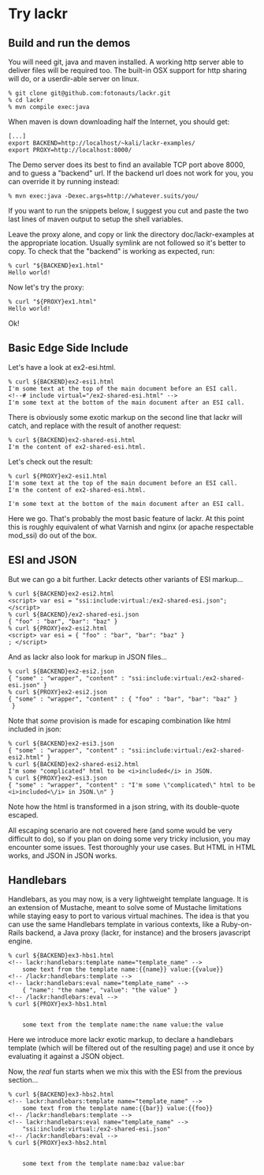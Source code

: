Try lackr
=========

Build and run the demos
-----------------------

You will need git, java and maven installed. A working http server able to deliver files
will be required too. The built-in OSX support for http sharing will do, or a userdir-able
server on linux.

```
% git clone git@github.com:fotonauts/lackr.git
% cd lackr
% mvn compile exec:java
```

When maven is down downloading half the Internet, you should get:

```
[...]
export BACKEND=http://localhost/~kali/lackr-examples/
export PROXY=http://localhost:8000/
```

The Demo server does its best to find an available TCP port above 8000, and to
guess a "backend" url. If the backend url does not work for you, you can override it by running instead:

```
% mvn exec:java -Dexec.args=http://whatever.suits/you/
```

If you want to run the snippets below, I suggest you cut and paste the two last
lines of maven output to setup the shell variables.

Leave the proxy alone, and copy or link the directory doc/lackr-examples at the appropriate
location. Usually symlink are not followed so it's better to copy. 
To check that the "backend" is working as expected, run:

```
% curl "${BACKEND}ex1.html"
Hello world!
```

Now let's try the proxy:

```
% curl "${PROXY}ex1.html"
Hello world!
```

Ok!

Basic Edge Side Include
-----------------------

Let's have a look at ex2-esi.html.

```
% curl ${BACKEND}ex2-esi1.html
I'm some text at the top of the main document before an ESI call.
<!--# include virtual="/ex2-shared-esi.html" -->
I'm some text at the bottom of the main document after an ESI call.
```

There is obviously some exotic markup on the second line that lackr will catch, and 
replace with the result of another request:

```
% curl ${BACKEND}ex2-shared-esi.html
I'm the content of ex2-shared-esi.html.
```

Let's check out the result:

```
% curl ${PROXY}ex2-esi1.html
I'm some text at the top of the main document before an ESI call.
I'm the content of ex2-shared-esi.html.

I'm some text at the bottom of the main document after an ESI call.
```

Here we go. That's probably the most basic feature of lackr. At this point this is roughly
equivalent of what Varnish and nginx (or apache respectable mod_ssi) do out of the box.

ESI and JSON
------------

But we can go a bit further. Lackr detects other variants of ESI markup...

```
% curl ${BACKEND}ex2-esi2.html
<script> var esi = "ssi:include:virtual:/ex2-shared-esi.json"; </script>
% curl ${BACKEND}/ex2-shared-esi.json
{ "foo" : "bar", "bar": "baz" }
% curl ${PROXY}ex2-esi2.html
<script> var esi = { "foo" : "bar", "bar": "baz" }
; </script>
```

And as lackr also look for markup in JSON files...

```
% curl ${BACKEND}ex2-esi2.json
{ "some" : "wrapper", "content" : "ssi:include:virtual:/ex2-shared-esi.json" }
% curl ${PROXY}ex2-esi2.json
{ "some" : "wrapper", "content" : { "foo" : "bar", "bar": "baz" }
 }
```

Note that _some_ provision is made for escaping combination like html included in json:

```
% curl ${BACKEND}ex2-esi3.json
{ "some" : "wrapper", "content" : "ssi:include:virtual:/ex2-shared-esi2.html" }
% curl ${BACKEND}ex2-shared-esi2.html
I'm some "complicated" html to be <i>included</i> in JSON.
% curl ${PROXY}ex2-esi3.json
{ "some" : "wrapper", "content" : "I'm some \"complicated\" html to be <i>included<\/i> in JSON.\n" }
```

Note how the html is transformed in a json string, with its double-quote escaped.

All escaping scenario are not covered here (and some would be very difficult to do), 
so if you plan on doing some very tricky inclusion, you may encounter some issues.
Test thoroughly your use cases. But HTML in HTML works, and JSON in JSON works.

Handlebars
----------

Handlebars, as you may now, is a very lightweight template language. It is an extension
of Mustache, meant to solve some of Mustache limitations while staying easy to 
port to various virtual machines. The idea is that you can use the same Handlebars
template in various contexts, like a Ruby-on-Rails backend, a Java proxy (lackr, for
instance) and the brosers javascript engine.

```
% curl ${BACKEND}ex3-hbs1.html
<!-- lackr:handlebars:template name="template_name" -->
    some text from the template name:{{name}} value:{{value}}
<!-- /lackr:handlebars:template -->
<!-- lackr:handlebars:eval name="template_name" -->
    { "name": "the name", "value": "the value" }
<!-- /lackr:handlebars:eval -->
% curl ${PROXY}ex3-hbs1.html


    some text from the template name:the name value:the value

```

Here we introduce more lackr exotic markup, to declare a handlebars template (which will
be filtered out of the resulting page) and use it once by evaluating it against a JSON
object.

Now, the *real* fun starts when we mix this with the ESI from the previous section...

```
% curl ${BACKEND}ex3-hbs2.html
<!-- lackr:handlebars:template name="template_name" -->
    some text from the template name:{{bar}} value:{{foo}}
<!-- /lackr:handlebars:template -->
<!-- lackr:handlebars:eval name="template_name" -->
    "ssi:include:virtual:/ex2-shared-esi.json"
<!-- /lackr:handlebars:eval -->
% curl ${PROXY}ex3-hbs2.html


    some text from the template name:baz value:bar
```
